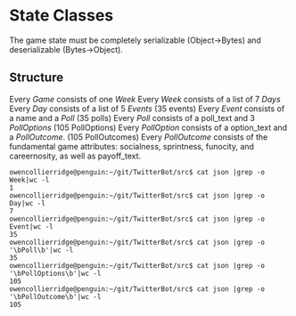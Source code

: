 # State Classes

The game state must be completely serializable (Object->Bytes) and deserializable (Bytes->Object).

## Structure

Every _Game_ consists of one _Week_
Every _Week_ consists of a list of 7 _Days_
Every _Day_ consists of a list of 5 _Events_ (35 events)
Every _Event_ consists of a name and a _Poll_ (35 polls)
Every _Poll_ consists of a poll_text and 3 _PollOptions_ (105 PollOptions)
Every _PollOption_ consists of a option_text and a _PollOutcome_. (105 PollOutcomes)
Every _PollOutcome_ consists of the fundamental game attributes: socialness, sprintness, funocity, and careernosity, as well as payoff_text.

```
owencollierridge@penguin:~/git/TwitterBot/src$ cat json |grep -o Week|wc -l
1
owencollierridge@penguin:~/git/TwitterBot/src$ cat json |grep -o Day|wc -l
7
owencollierridge@penguin:~/git/TwitterBot/src$ cat json |grep -o Event|wc -l
35
owencollierridge@penguin:~/git/TwitterBot/src$ cat json |grep -o '\bPoll\b'|wc -l
35
owencollierridge@penguin:~/git/TwitterBot/src$ cat json |grep -o '\bPollOptions\b'|wc -l
105
owencollierridge@penguin:~/git/TwitterBot/src$ cat json |grep -o '\bPollOutcome\b'|wc -l
105
```

